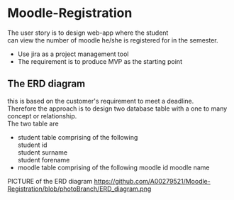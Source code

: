# Moodle-Registration
 The user story is to design web-app where the student   
 can view the number of moodle he/she is registered for in the semester.
   
 * Use jira as a project management tool
 * The requirement is to produce MVP as the starting point
   
 ## The ERD diagram 
   this is based on the customer's requirement to meet a deadline.  
 Therefore the approach is to design two database table with a one to many
  concept or relationship.  
 The two table are  
  * student table comprising of the following   
 student id  
 student surname  
 student forename  
  * moodle table comprising of the following
 moodle id
 moodle name

  PICTURE of the ERD diagram
  https://github.com/A00279521/Moodle-Registration/blob/photoBranch/ERD_diagram.png
 
 
 
